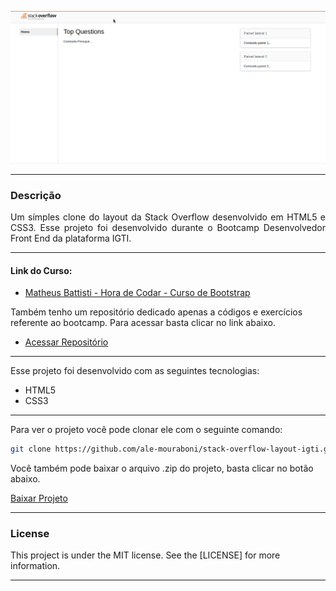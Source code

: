![Primeira Página](readme/demo.gif)

---

<div style="text-align: justify">

### Descrição
Um símples clone do layout da Stack Overflow desenvolvido em HTML5 e CSS3. Esse projeto foi desenvolvido durante o Bootcamp Desenvolvedor Front End da plataforma IGTI.

</div>

---

#### Link do Curso:

* [Matheus Battisti - Hora de Codar - Curso de Bootstrap](https://www.youtube.com/playlist?list=PLnDvRpP8Bnexu5wvxogy6N49_S5Xk8Cze)

Também tenho um repositório dedicado apenas a códigos e exercícios referente ao bootcamp. Para acessar basta clicar no link abaixo.

* [Acessar Repositório](https://github.com/ale-mouraboni/igti-frontend-bootcamp-study.git)

---

Esse projeto foi desenvolvido com as seguintes tecnologias:
* HTML5
* CSS3

---

Para ver o projeto você pode clonar ele com o seguinte comando:    

```sh
git clone https://github.com/ale-mouraboni/stack-overflow-layout-igti.git
```  
  
Você também pode baixar o arquivo .zip do projeto, basta clicar no botão abaixo.  
  
[Baixar Projeto](https://github.com/ale-mouraboni/stack-overflow-layout-igti/archive/refs/heads/main.zip)

---

### License
This project is under the MIT license. See the [LICENSE] for more information.

---